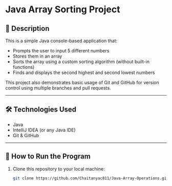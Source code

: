 # Java Array Sorting Project

## 📌 Description
This is a simple Java console-based application that:
- Prompts the user to input 5 different numbers
- Stores them in an array
- Sorts the array using a custom sorting algorithm (without built-in functions)
- Finds and displays the second highest and second lowest numbers

This project also demonstrates basic usage of Git and GitHub for version control using multiple branches and pull requests.

---

## 🛠️ Technologies Used
- Java
- IntelliJ IDEA (or any Java IDE)
- Git & GitHub

---

## 🚀 How to Run the Program

1. Clone this repository to your local machine:
   ```bash
   git clone https://github.com/Chaitanyac811/Java-Array-Operations.git
